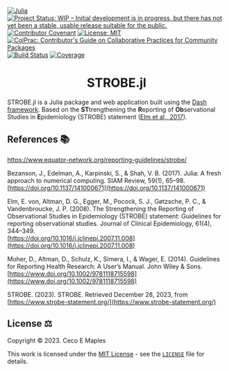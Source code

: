 [![Julia](https://img.shields.io/badge/Julia-9558B2?logo=julia&logoColor=white)](https://julialang.org/)
[![Project Status: WIP – Initial development is in progress, but there has not yet been a stable, usable release suitable for the public.](https://www.repostatus.org/badges/latest/wip.svg)](https://www.repostatus.org/#wip)
[![Contributor Covenant](https://img.shields.io/badge/Contributor%20Covenant-v2.1%20adopted-ff69b4.svg)](https://www.contributor-covenant.org) 
[![License: MIT](https://img.shields.io/badge/License-MIT-coral.svg)](https://opensource.org/licenses/MIT)
[![ColPrac: Contributor's Guide on Collaborative Practices for Community Packages](https://img.shields.io/badge/ColPrac-Contributor's%20Guide-blueviolet)](https://github.com/SciML/ColPrac)
[![Build Status](https://github.com/cecoeco/STROBE.jl/actions/workflows/CI.yml/badge.svg?branch=main)](https://github.com/cecoeco/STROBE.jl/actions/workflows/CI.yml?query=branch%3Amain) 
[![Coverage](https://codecov.io/gh/cecoeco/STROBE.jl/branch/main/graph/badge.svg)](https://codecov.io/gh/cecoeco/STROBE.jl)

<div align="center">
<h1><b>STROBE.jl</b></h1>
</div>

STROBE.jl is a Julia package and web application built using the [Dash framework](https://dash.plotly.com/julia). Based on the <b>ST</b>trengthening the <b>R</b>eporting of <b>Ob</b>servational Studies in <b>E</b>pidemiology (STROBE) statement ([Elm et al., 2017](https://doi.org/10.1016/j.jclinepi.2007.11.008)).


## References :books:
https://www.equator-network.org/reporting-guidelines/strobe/

Bezanson, J., Edelman, A., Karpinski, S., & Shah, V. B. (2017). Julia: A fresh approach to numerical computing. SIAM Review, 59(1), 65–98.<br>[https://doi.org/10.1137/141000671](https://doi.org/10.1137/141000671)

Elm, E. von, Altman, D. G., Egger, M., Pocock, S. J., Gøtzsche, P. C., & Vandenbroucke, J. P. (2008). The Strengthening the Reporting of Observational Studies in Epidemiology (STROBE) statement: Guidelines for reporting observational studies. Journal of Clinical Epidemiology, 61(4), 344–349.<br>[https://doi.org/10.1016/j.jclinepi.2007.11.008](https://doi.org/10.1016/j.jclinepi.2007.11.008)

Moher, D., Altman, D., Schulz, K., Simera, I., & Wager, E. (2014). Guidelines for Reporting Health Research: A User’s Manual. John Wiley & Sons.<br>[https://www.doi.org/10.1002/9781118715598](https://www.doi.org/10.1002/9781118715598)

STROBE. (2023). STROBE. Retrieved December 28, 2023, from [https://www.strobe-statement.org/](https://www.strobe-statement.org/)

## License :balance_scale:
Copyright © 2023. Ceco E Maples

This work is licensed under the [MIT License](https://opensource.org/license/mit/) - see the [`LICENSE`](LICENSE.md) file for details.